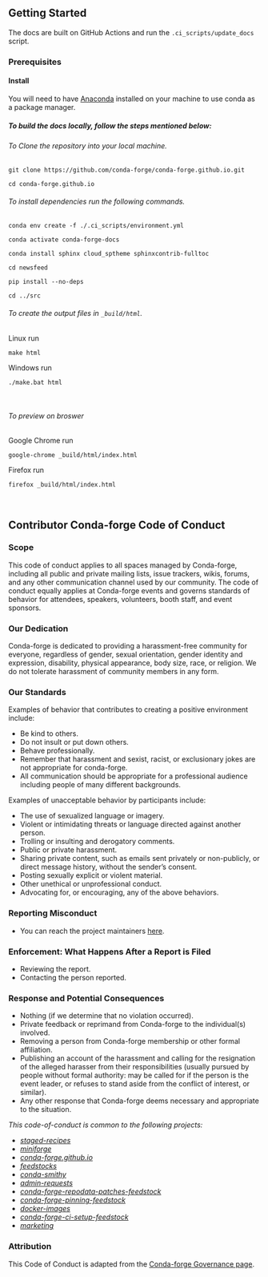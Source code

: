 ## Getting Started

The docs are built on GitHub Actions and run the `.ci_scripts/update_docs` script.

### Prerequisites

#### Install

You will need to have [Anaconda](https://docs.anaconda.com/anaconda/install/windows/) installed on your machine to use conda as a package manager.

##### To build the docs locally, follow the steps mentioned below:

###### To Clone the repository into your local machine.

```
git clone https://github.com/conda-forge/conda-forge.github.io.git
```

```
cd conda-forge.github.io
```

###### To install dependencies run the following commands.

```
conda env create -f ./.ci_scripts/environment.yml
```

```
conda activate conda-forge-docs
```

```
conda install sphinx cloud_sptheme sphinxcontrib-fulltoc
```

```
cd newsfeed
```

```
pip install --no-deps
```

```
cd ../src
```

###### To create the output files in `_build/html`.

Linux run

```
make html
```

Windows run

```
./make.bat html
```

<br>

###### To preview on broswer

Google Chrome run

```
google-chrome _build/html/index.html
```

Firefox run

```
firefox _build/html/index.html
```

<br>

## Contributor Conda-forge Code of Conduct

### Scope

This code of conduct applies to all spaces managed by Conda-forge, including all public and private mailing lists, issue trackers, wikis, forums, and any other communication channel used by our community. The code of conduct equally applies at Conda-forge events and governs standards of behavior for attendees, speakers, volunteers, booth staff, and event sponsors.

### Our Dedication

Conda-forge is dedicated to providing a harassment-free community for everyone, regardless of gender, sexual orientation, gender identity and expression, disability, physical appearance, body size, race, or religion. We do not tolerate harassment of community members in any form.

### Our Standards

Examples of behavior that contributes to creating a positive environment
include:

- Be kind to others.
- Do not insult or put down others.
- Behave professionally.
- Remember that harassment and sexist, racist, or exclusionary jokes are not appropriate for conda-forge.
- All communication should be appropriate for a professional audience including people of many different backgrounds.

Examples of unacceptable behavior by participants include:

- The use of sexualized language or imagery.
- Violent or intimidating threats or language directed against another person.
- Trolling or insulting and derogatory comments.
- Public or private harassment.
- Sharing private content, such as emails sent privately or non-publicly, or direct message history, without the sender’s consent.
- Posting sexually explicit or violent material.
- Other unethical or unprofessional conduct.
- Advocating for, or encouraging, any of the above behaviors.

### Reporting Misconduct

- You can reach the project maintainers [here](https://conda-forge.org/docs/orga/getting-in-touch.html).

### Enforcement: What Happens After a Report is Filed

- Reviewing the report.
- Contacting the person reported.

### Response and Potential Consequences

- Nothing (if we determine that no violation occurred).
- Private feedback or reprimand from Conda-forge to the individual(s) involved.
- Removing a person from Conda-forge membership or other formal affiliation.
- Publishing an account of the harassment and calling for the resignation of the alleged harasser from their responsibilities (usually pursued by people without formal authority: may be called for if the person is the event leader, or refuses to stand aside from the conflict of interest, or similar).
- Any other response that Conda-forge deems necessary and appropriate to the situation.

_This code-of-conduct is common to the following projects:_

- _[staged-recipes](https://github.com/conda-forge/staged-recipes)_
- _[miniforge](https://github.com/conda-forge/miniforge)_
- _[conda-forge.github.io](https://github.com/conda-forge/conda-forge.github.io)_
- _[feedstocks](https://github.com/conda-forge/feedstocks)_
- _[conda-smithy](https://github.com/conda-forge/conda-smithy)_
- _[admin-requests](https://github.com/conda-forge/admin-requests)_
- _[conda-forge-repodata-patches-feedstock](https://github.com/conda-forge/conda-forge-repodata-patches-feedstock)_
- _[conda-forge-pinning-feedstock](https://github.com/conda-forge/conda-forge-pinning-feedstock)_
- _[docker-images](https://github.com/conda-forge/docker-images)_
- _[conda-forge-ci-setup-feedstock](https://github.com/conda-forge/conda-forge-ci-setup-feedstock)_
- _[marketing](https://github.com/conda-forge/marketing)_

### Attribution

This Code of Conduct is adapted from the [Conda-forge Governance page](https://conda-forge.org/docs/orga/governance.html).
